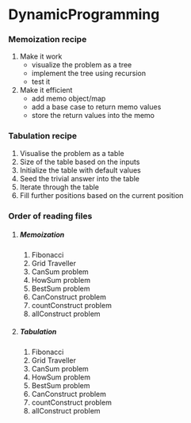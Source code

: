 # DynamicProgramming

<h3>Memoization recipe</h3>
    <ol>
      <li>
        Make it work
      <ul>
          <li>visualize the problem as a tree</li>
          <li>implement the tree using recursion</li>
          <li>test it</li>
        </ul>
      </li>
      <li>
        Make it efficient
      <ul>
          <li>add memo object/map</li>
          <li>add a base case to return memo values</li>
          <li>store the return values into the memo</li>
        </ul>
      </li>
    </ol>


<h3>Tabulation  recipe</h3>
    <ol>
      <li>
        Visualise the problem as a table
      </li>
      <li>
        Size of the table based on the inputs
      </li>
      <li>
        Initialize the table with default values
      </li>
      <li>
        Seed the trivial answer into the table
      </li>
      <li>
        Iterate through the table
      </li>
      <li>
        Fill further positions based on the current position
      </li>
    </ol>

<h3>Order of reading files</h3>
<ol>
<li>
<h5>Memoization</h5>
<ol>
  <li>Fibonacci</li>
  <li>Grid Traveller</li>
  <li>CanSum problem</li>
  <li>HowSum problem</li>
  <li>BestSum problem</li>
  <li>CanConstruct problem</li>
  <li>countConstruct problem</li>
  <li> allConstruct problem </li>
</ol>
</li>
<li>
<h5>Tabulation</h5>
<ol>
  <li>Fibonacci</li>
  <li>Grid Traveller</li>
  <li>CanSum problem</li>
  <li>HowSum problem</li>
  <li>BestSum problem</li>
  <li>CanConstruct problem</li>
  <li>countConstruct problem</li>
  <li> allConstruct problem </li>
</ol>
</li>
</ol>
